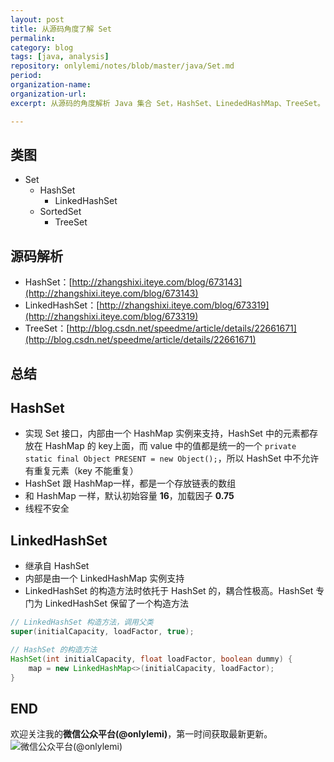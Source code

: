 ```yaml
---
layout: post
title: 从源码角度了解 Set
permalink: 
category: blog
tags: [java, analysis]
repository: onlylemi/notes/blob/master/java/Set.md
period: 
organization-name: 
organization-url: 
excerpt: 从源码的角度解析 Java 集合 Set，HashSet、LinededHashMap、TreeSet。

---
```


## 类图

* Set
    * HashSet
        * LinkedHashSet
    * SortedSet
        * TreeSet
        
## 源码解析

* HashSet：[http://zhangshixi.iteye.com/blog/673143](http://zhangshixi.iteye.com/blog/673143)
* LinkedHashSet：[http://zhangshixi.iteye.com/blog/673319](http://zhangshixi.iteye.com/blog/673319)
* TreeSet：[http://blog.csdn.net/speedme/article/details/22661671](http://blog.csdn.net/speedme/article/details/22661671)

## 总结

## HashSet

* 实现 Set 接口，内部由一个 HashMap 实例来支持，HashSet 中的元素都存放在 HashMap 的 key上面，而 value 中的值都是统一的一个 `private static final Object PRESENT = new Object();`，所以 HashSet 中不允许有重复元素（key 不能重复）
* HashSet 跟 HashMap一样，都是一个存放链表的数组
* 和 HashMap 一样，默认初始容量 **16**，加载因子 **0.75**
* 线程不安全

## LinkedHashSet

* 继承自 HashSet
* 内部是由一个 LinkedHashMap 实例支持
* LinkedHashSet 的构造方法时依托于 HashSet 的，耦合性极高。HashSet 专门为 LinkedHashSet 保留了一个构造方法

```java
// LinkedHashSet 构造方法，调用父类
super(initialCapacity, loadFactor, true);

// HashSet 的构造方法
HashSet(int initialCapacity, float loadFactor, boolean dummy) {
    map = new LinkedHashMap<>(initialCapacity, loadFactor);
}
```

## END

欢迎关注我的**微信公众平台(@onlylemi)**，第一时间获取最新更新。  
![微信公众平台(@onlylemi)](https://onlylemi.github.io/assets/images/qrcode_wechat.jpg)